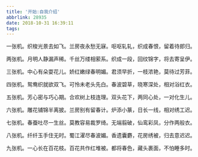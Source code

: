 ```yaml
---
title: '开始:自我介绍'
abbrlink: 28935
date: 2018-10-31 16:39:11
tags:
---
```




一张机。织梭光景去如飞。兰房夜永愁无寐。呕呕轧轧，织成春恨，留着待郎归。

两张机。月明人静漏声稀。千丝万缕相萦系。织成一段，回纹锦字，将去寄呈伊。

三张机。中心有朵耍花儿。娇红嫩绿春明媚。君须早折，一枝浓艳，莫待过芳菲。

四张机。鸳鸯织就欲双飞。可怜未老头先白。春波碧草，晓寒深处，相对浴红衣。

五张机。芳心密与巧心期。合欢树上枝连理。双头花下，两同心处，一对化生儿。

六张机。雕花铺锦半离披。兰房别有留春计。炉添小篆，日长一线，相对绣工迟。

七张机。春蚕吐尽一生丝。莫教容易裁罗绮。无端翦破，仙鸾彩凤，分作两般衣。

八张机。纤纤玉手住无时。蜀江濯尽春波媚。香遗囊麝，花房绣被，归去意迟迟。

九张机。一心长在百花枝。百花共作红堆被。都将春色，藏头裹面，不怕睡多时。